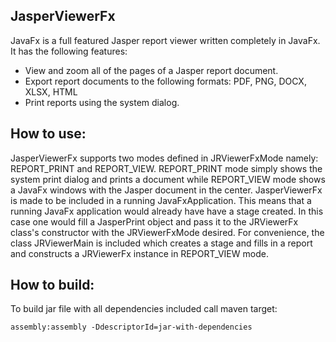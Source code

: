 JasperViewerFx
------------------

JavaFx is a full featured Jasper report viewer written completely in JavaFx. 
It has the following features:
* View and zoom  all of the pages of a Jasper report document.
* Export report documents to the following formats: PDF, PNG, DOCX, XLSX, HTML
* Print reports using the system dialog.

How to use:
------------
JasperViewerFx supports two modes defined in JRViewerFxMode namely:  REPORT_PRINT and REPORT_VIEW. 
REPORT_PRINT mode simply shows the system print dialog and prints a document while REPORT_VIEW mode 
shows a JavaFx windows with the Jasper document in the center.  JasperViewerFx is made to be included in a 
running JavaFxApplication.  This means that a running JavaFx application would already have have a stage 
created.   In this case one would fill a JasperPrint object and pass it to the JRViewerFx class's constructor
 with the JRViewerFxMode desired. For convenience, the class JRViewerMain is included which creates a stage
 and fills in a report and constructs a JRViewerFx instance in REPORT_VIEW mode.
 
 How to build:
 ---
 To build jar file with all dependencies included call maven target:
 ```
 assembly:assembly -DdescriptorId=jar-with-dependencies
 ```
 